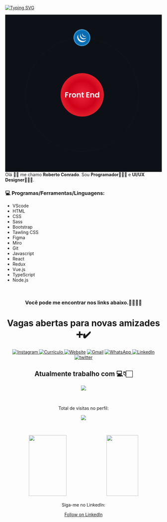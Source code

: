 [![Typing SVG](https://readme-typing-svg.herokuapp.com/?color=DDE1F4&size=40&left=true&vCenter=true&width=1000&lines=Welcome+to+my+Profile!🏌🏻+.+.+.+.🕳 )](https://git.io/typing-svg)
<br>


<img align="right" src="https://github.com/ROBERTOCONRADO/ROBERTOCONRADO/blob/main/animation_500_lbnqs8dr.gif"  width="520px">

   
Olá 👋🏻 me chamo <b>Roberto Conrado</b>. Sou <b>Programador👨🏻‍💻</b> e <b>UI/UX Designer🧑🏻‍🎨</b>.
<br>

### 💻 Programas/Ferramentas/Linguagens:
- VScode
- HTML
- CSS
- Sass
- Bootstrap
- Tawling CSS
- Figma
- Miro
- Git
- Javascript
- React
- Redux	
- Vue.js
- TypeScript
- Node.js

<br>
    
<div style="display: inline_block" align="center">
	
### Você pode me encontrar nos links abaixo.🧑🏻‍👇🏻
# Vagas abertas para novas amizades ➕✔️
<p align="center">
  <a href="https://www.instagram.com/bettorc/" target="_blank"><img src="https://img.icons8.com/bubbles/80/000000/instagram-new--v2.png" title='Instagram'/>
<a href="https://robertoconrado.github.io/RobertoConrad/cv/Curr%C3%ADculo.pdf" target="_blank"><img src="https://img.icons8.com/bubbles/80/null/review.png" title='Currículo'/>	  
   <a href="https://robertoconrado.github.io/RobertoConrad/" target="_blank"><img src="https://img.icons8.com/bubbles/80/000000/web.png" alt="Website" title='Website'/></a>
	<a href="mailto:robertoconradorc@gmail.com" target="_blank"><img src="https://img.icons8.com/bubbles/80/000000/gmail.png" title='Gmail' alt="Gmail"/></a>
  <a href="https://api.whatsapp.com/send?phone=5577991556513&text=Óla!%20Encontrei%20seu%20contato%20pelo%20GitHub." target="_blank"><img src="https://img.icons8.com/bubbles/80/000000/whatsapp.png" title='WhatsApp'/>
	<a href="https://www.linkedin.com/in/robertoconrado/" target="_blank"><img src="https://img.icons8.com/bubbles/80/000000/linkedin.png" title='LinkedIn' alt="LinkedIn"/></a>
	<a href="https://twitter.com/beetoorc" target="_blank"><img src="https://img.icons8.com/bubbles/80/000000/twitter-circled.png" title='Twitter' alt="twitter"/></a>

</div> 

<div align="center" style="display: inline_block">

## Atualmente trabalho com  💻👇🏻

<p align="center" margin-left="30px" alt="Roberto" height="30" width="40">
  <a href="https://skillicons.dev">
    <img src="https://skillicons.dev/icons?i=html,sass,css,javascript,vue,react,jquery,bootstrap,github,figma,git,vscode"/>
  </a>
</p>
    
</div></br>
   
</div>

</div> 
<div align="center">
<p>Total de visitas no perfil:</p>
<img src="https://profile-counter.glitch.me/ROBERTOCONRADO/count.svg"/>
<p>
<br>	
<div align="center">  
  <img width="49%" height="195px" src="https://github-readme-stats.vercel.app/api?username=ROBERTOCONRADO&theme=great-gatsby"/> 
  <img width="45%" height="195px" src="https://github-readme-stats.vercel.app/api/top-langs/?username=ROBERTOCONRADO&langs_count=7&layout=compact&theme=great-gatsby"/>
</div>
<br>
<div align="center"> 
Siga-me no LinkedIn:
     
<a class="libutton" href="https://www.linkedin.com/comm/mynetwork/discovery-see-all?usecase=PEOPLE_FOLLOWS&followMember=robertoconrado" target="_blank">Follow on LinkedIn</a>
</div>

